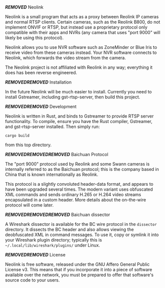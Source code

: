 ***REMOVED*** Neolink

Neolink is a small program that acts as a proxy between Reolink IP cameras and normal RTSP clients.
Certain cameras, such as the Reolink B800, do not implement ONVIF or RTSP, but instead use a proprietary protocol only compatible with their apps and NVRs (any camera that uses "port 9000" will likely be using this protocol).

Neolink allows you to use NVR software such as ZoneMinder or Blue Iris to receive video from these cameras instead.
Your NVR software connects to Neolink, which forwards the video stream from the camera.

The Neolink project is not affiliated with Reolink in any way; everything it does has been reverse engineered.

***REMOVED******REMOVED*** Installation

In the future Neolink will be much easier to install.
Currently you need to install Gstreamer, including gst-rtsp-server, then build this project.

***REMOVED******REMOVED*** Development

Neolink is written in Rust, and binds to Gstreamer to provide RTSP server functionality.
To compile, ensure you have the Rust compiler, Gstreamer, and gst-rtsp-server installed.
Then simply run:

```
cargo build
```

from this top directory.

***REMOVED******REMOVED******REMOVED*** Baichuan Protocol

The "port 9000" protocol used by Reolink and some Swann cameras is internally referred to as the Baichuan protocol; this is the company based in China that is known internationally as Reolink.

This protocol is a slightly convoluted header-data format, and appears to have been upgraded several times.
The modern variant uses obfuscated XML commands and sends ordinary H.265 or H.264 video streams encapsulated in a custom header.
More details about the on-the-wire protocol will come later.

***REMOVED******REMOVED******REMOVED*** Baichuan dissector

A Wireshark dissector is available for the BC wire protocol in the `dissector` directory.
It dissects the BC header and also allows viewing the deobfuscated XML in command messages.
To use it, copy or symlink it into your Wireshark plugin directory; typically this is `~/.local/lib/wireshark/plugins/` under Linux.

***REMOVED******REMOVED*** License

Neolink is free software, released under the GNU Affero General Public License v3.
This means that if you incorporate it into a piece of software available over the network, you must be prepared to offer that software's source code to your users.
